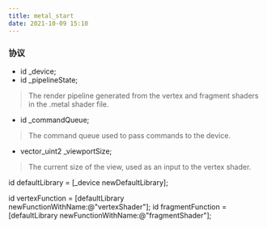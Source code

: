 ```yaml
---
title: metal_start
date: 2021-10-09 15:10
---
```


### 协议
- id<MTLDevice> _device;
- id<MTLRenderPipelineState> _pipelineState;
>  The render pipeline generated from the vertex and fragment shaders in the .metal shader file.
- id<MTLCommandQueue> _commandQueue;
> The command queue used to pass commands to the device.
- vector_uint2 _viewportSize;
> The current size of the view, used as an input to the vertex shader.

id<MTLLibrary> defaultLibrary = [_device newDefaultLibrary];

id<MTLFunction> vertexFunction = [defaultLibrary newFunctionWithName:@"vertexShader"];
id<MTLFunction> fragmentFunction = [defaultLibrary newFunctionWithName:@"fragmentShader"];
